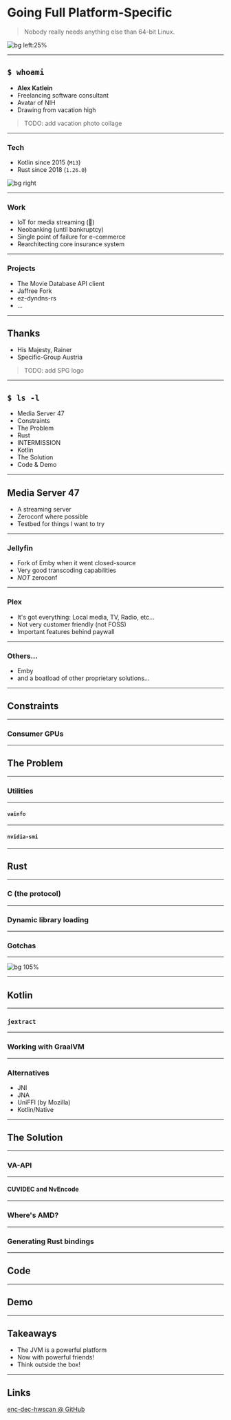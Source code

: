 # Going Full Platform-Specific

> Nobody really needs anything else than 64-bit Linux.

![bg left:25%](./images/korea-palace-nature.png)

<!--
At least until we get some proper consumer ARM hardware other
than those godawful "Copilot PCs"

Original "quote" was: This shit's gonna have Rust in it.
Allegedly Deadpool said that.
-->

---

## `$ whoami`

- __Alex Katlein__
- Freelancing software consultant
- Avatar of NIH
- Drawing from vacation high

<!--
Spent most of my career doing consulting work, except one small exception where
I actual worked for the same company that paid my salary.
Nowadays I mainly do software architecture but I'm a coder at heart.
-->

> TODO: add vacation photo collage

---

### Tech

- Kotlin since 2015 (`M13`)
- Rust since 2018 (`1.26.0`)

![bg right](./images/kotlin-and-rust.png)

<!--
Standout features:
  - Kotlin
    - lateinit keyword (basically it's you knowing more than the compiler)
    - current visibility rules (which are simple but sometimes not enough)
      (there's currently a huge debate about additional rules on YouTrack)
  - Rust
    - main can return Result (no more need to create a wrapper for your)
      (actual main function which just adds boilerplate)
    - nicer match bindings for Option (no more requirement to specify)
      (variants as references)
-->

---

### Work

- IoT for media streaming (🚄)
- Neobanking (until bankruptcy)
- Single point of failure for e-commerce
- Rearchitecting core insurance system

<!--
Just a small excerpt and overview:

- IoT
  - Basically treated trains like huge IoT devices
  - Had to contend with bad network infrastructure in Germany
  - Clever caching and batching required for monitoring data
- Neobanking
  - For gamers 🤪
  - Spent more time debugging external core banking system
    than anything else
- e-commerce
  - Team ran the reverse proxy for the entire platform
  - 1/2 hour of outage was a loss of 2 million EUR
- Core Insurance System
  - Project was sadly cancelled before we could really get started
  - Although we did get some major observability and deployment wins
-->

---

### Projects

- The Movie Database API client
- Jaffree Fork
- ez-dyndns-rs
- ...

<!--
Most of my project seem to stem from Media Server 47, which is
the reason for this talk. Kinda fits the pattern TBH.

Jaffree is an FFmpeg API for JVM (wraps the ffmpeg executable).
Hostile fork because of fundamental differences between original creator
and me. For example: I want to use standard Java concurrency APIs like
CompletionStage (which incidentally integrate nicely with other concurrency
libraries like Kotlinx Coroutines or rxJava) but the original creator wasn't
interested. Also he is managing all his process specific threads himself,
which I think is unnecessary with libraries like NuProcess.
Oh well, I will link to the project at the end of the presentation and you
can check for yourself.
-->

---

## Thanks

- His Majesty, Rainer
- Specific-Group Austria

> TODO: add SPG logo

---

## `$ ls -l`

- Media Server 47
- Constraints
- The Problem
- Rust
- INTERMISSION
- Kotlin
- The Solution
- Code & Demo

---

## Media Server 47

- A streaming server
- Zeroconf where possible
- Testbed for things I want to try

<!--
I can't believe it's been ten years since I started working on something
like it xD
It just took me that long to finally learn YAGNI and focus, even though
I still sometimes fail at that.
The main objectives for my media server are first and foremost to learn
new stuff, to try new ways of structuring software, and also to test
exciting technologies in the confines of a proper project instead of creating
toy projects for problems that don't exist.
I want it to adapt to the environment it runs on, instead of the user having
to adapt the environment to it. It should detect most settings on its own,
only requiring dynamic configuration by the user for critical stuff, e.g.
security.
For now the database and Valkey server are the only things a user would
have to specify using environment variables.
-->

---

### Jellyfin

- Fork of Emby when it went closed-source
- Very good transcoding capabilities
- _NOT_ zeroconf

<!--
Also, it's written for .NET using C# and ASP.NET, which I absolutely don'y
care about. But that's my idiological stance, which doesn't have to align
with others'.
It's transcoding capabilities however are excellent, they even maintain
their own FFmpeg port with their own patches (which take a while to upstream).
My media server is going to use their FFmpeg port, simply because it's proven
and feature-complete for such a scenario. So, shout out to Jellyfin!
However, hardware accelerated transcoding requires a bit of configuration, and
the client capabilities aren't reliably detected which can lead to playback
failures with unsupported media formats.
-->

<!-- TODO: add jellyfin screenshot, stylized -->

---

### Plex

- It's got everything: Local media, TV, Radio, etc...
- Not very customer friendly (not FOSS)
- Important features behind paywall

<!--
Plex has turned into a business. It used to be the one-stop shop for all
homestreamers' desires, but it has turned against them. Now it's just for
the normies who don't necessarily have the required technical acumen to
run a proper homelab (i.e. people who use Synology or QNAP "NAS" solutions).
The part where it's hostile comes from the fact that they require a user-
registration and login even when self-hosting.
And if you want to use your hardware for hardware accelerated transcoding
you need to pay a monthly fee, just for the privilege of utilizing your
own hardware to the fullest. (yuck)
-->

<!-- TODO: add plex promo art -->

---

### Others...

- Emby
- and a boatload of other proprietary solutions...

<!--
Don't want to spend too much time on stuff that doesn't matter,
like Emby (ever since they went closed-source) and other proprietary
software. Just know that it exists, I don't like it, and move on.
-->
---

## Constraints

<!-- limited computing power -->
<!-- limited storage -->
<!-- hard requirement for faster than real time transcoding -->

---

### Consumer GPUs

<!-- Nvidia best -->
<!-- AMD catching up -->
<!-- Intel most common due to iGPUs -->

<!-- add GPU vendor graphics -->

---

## The Problem

<!-- detection of transcoding capabilities, manual config not acceptable -->
<!-- ask the transcoding hardware -->

---

### Utilities

<!-- provided by driver or extra packages -->
<!-- varying levels of usefulness -->

---

#### `vainfo`

<!-- complicated parsing required -->

---

#### `nvidia-smi`

<!-- output very limited, requires LUT -->
<!-- LUT is a PITA -->

---

## Rust

<!-- what is it -->
<!-- why is it appealing -->

---

### C (the protocol)

<!-- C not as a programming language but as a protocol -->
<!-- static or dynamic compilation -->

---

### Dynamic library loading

<!-- why is it preferable here -->
<!-- patterns -->

---

### Gotchas

<!-- working with native C structs -->
<!-- exposing native C structs -->
<!-- cleanup of memory -->

---

![bg 105%](./images/intermission-upscaled.png)

<!-- insert bollywood intermission text here -->

---

## Kotlin

<!-- full interop with the JVM ecosystem -->
<!-- need this for GraalVM -->
<!-- oh, and the Java Foreign Function and Memory Access API -->

---

### `jextract`

<!-- requires C header -->
<!-- produces base output -->

---

### Working with GraalVM

<!-- Use of a supporting framework advisable, e.g. Quarkus -->
<!-- Some static init gotchas, esp. for MethodHandle -->

---

### Alternatives

- JNI
- JNA
- UniFFI (by Mozilla)
- Kotlin/Native

<!--
- JNI
  - unsound memory model
  - clunky API
- JNA
  - prohibitively reflection heavy (not possible to get it work with GraalVM)
  - large runtime overhead
- UniFFI
  - already got an interface language: C
  - unsound resource management
- Kotlin/Native
  - don't want another garbage collector
  - when do I execute the GC?

Rust allows me to use the lingua franca of the OS, C, and brings a highly
optimized memory management model which lets me focus on the fun parts.
-->

---

## The Solution

<!-- let's ask the GPU vendor -->
<!-- and by that I mean we ask the native transcoding libraries -->

---

### VA-API

<!-- vaapi headers are easy to come by -->
<!-- well documented -->
<!-- have to enumerate the available device files yourself -->

---

#### CUVIDEC and NvEncode

<!-- two different styles of APIs (one C based, the other C++) -->
<!-- cuda headers not included by default, and licensed differently -->
<!-- powerful API, explain floating CUDA contexts -->

---

### Where's AMD?

<!-- actually covered by VAAPI -->
<!-- powerful opensource driver included in Linux kernel -->
<!-- mention inferior proprietary driver (only for specific use cases) -->

---

### Generating Rust bindings

<!-- mention required filtering of functions and structs -->
<!-- explain a bit about macros to handle calling and error handling -->

---

## Code

<!-- TODO: lead through code -->
<!-- start with going through the project structure -->
<!-- then the Rust code, choose one or two functions as examples -->
<!-- go through JVM bindings, jextract output, own workarounds -->
<!-- go through mapping to JVM types -->
<!-- explain final GraalVM build using Quarkus -->

---

## Demo

<!-- show off locally, via SSH on BEAST, and via SSH on SteamDeck -->
<!-- TODO: prepare video in advance in case something goes tits-up during the demo -->

---

## Takeaways

- The JVM is a powerful platform
- Now with powerful friends!
- Think outside the box!

---

## Links

[enc-dec-hwscan @ GitHub](https://github.com/v47-io/enc-dec-hwscan)
<!-- links to project on github -->
<!-- links to helpful resources (one or two) -->

<!-- link to original Jaffree and my own Jaffree -->